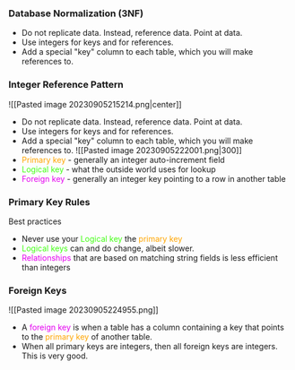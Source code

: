 ### Database Normalization (3NF)
- Do not replicate data. Instead, reference data. Point at data.
- Use integers for keys and for references.
- Add a special "key" column to each table, which you will make references to.
### Integer Reference Pattern
![[Pasted image 20230905215214.png|center]]
- Do not replicate data. Instead, reference data. Point at data.
- Use integers for keys and for references.
- Add a special "key" column to each table, which you will make references to.
![[Pasted image 20230905222001.png|300]] 
- <span style="color: orange">Primary key</span> - generally an integer auto-increment field
- <span style="color: #42ff14">Logical key</span> - what the outside world uses for lookup 
- <span style="color: #e500f0">Foreign key</span> - generally an integer key pointing to a row in another table
### Primary Key Rules
Best practices
- Never use your <span style="color: #42ff14">Logical key</span> the <span style="color: orange">primary key</span> 
- <span style="color: #42ff14">Logical keys</span> can and do change, albeit slower.
- <span style="color: #e500f0">Relationships</span> that are based on matching string fields is less efficient than integers
### Foreign Keys
![[Pasted image 20230905224955.png]]
- A <span style="color: #e500f0">foreign key</span> is when a table has a column containing a key that points to the <span style="color: orange">primary key</span> of another  table.
- When all primary keys are integers, then all foreign keys are integers. This is very good.
